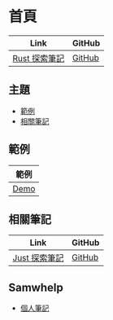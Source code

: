 

# 首頁

| Link | GitHub |
| ---- | ------ |
| [Rust 探索筆記](https://samwhelp.github.io/note-about-rust/) | [GitHub](https://github.com/samwhelp/note-about-rust) |




## 主題

* [範例](#範例)
* [相關筆記](#相關筆記)




## 範例

| 範例 |
| --- |
| [Demo](https://github.com/samwhelp/note-about-rust/tree/gh-pages/_demo) |




## 相關筆記

| Link | GitHub |
| ---- | ------ |
| [Just 探索筆記](https://samwhelp.github.io/note-about-just/) | [GitHub](https://github.com/samwhelp/note-about-just) |




## Samwhelp

* [個人筆記](https://samwhelp.github.io/book/)
